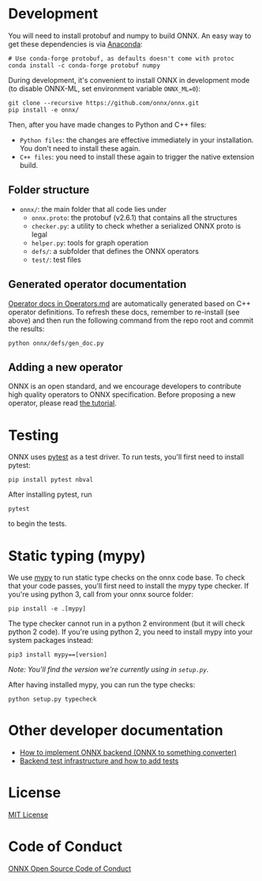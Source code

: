 # Development

You will need to install protobuf and numpy to build ONNX. An easy
way to get these dependencies is via [Anaconda](https://www.anaconda.com/download/):

```
# Use conda-forge protobuf, as defaults doesn't come with protoc
conda install -c conda-forge protobuf numpy
```

During development, it's convenient to install ONNX in development mode (to disable ONNX-ML, set environment variable `ONNX_ML=0`):

```
git clone --recursive https://github.com/onnx/onnx.git
pip install -e onnx/
```
Then, after you have made changes to Python and C++ files:

- `Python files`: the changes are effective immediately in your installation. You don't need to install these again.
- `C++ files`: you need to install these again to trigger the native extension build.

## Folder structure

- `onnx/`: the main folder that all code lies under
  - `onnx.proto`: the protobuf (v2.6.1) that contains all the structures
  - `checker.py`: a utility to check whether a serialized ONNX proto is legal
  - `helper.py`: tools for graph operation
  - `defs/`: a subfolder that defines the ONNX operators
  - `test/`: test files

## Generated operator documentation

[Operator docs in Operators.md](Operators.md) are automatically generated based on C++ operator definitions. To refresh these docs, remember to re-install (see above) and then run the following command from the repo root and commit the results:

```
python onnx/defs/gen_doc.py
```

## Adding a new operator

ONNX is an open standard, and we encourage developers to contribute high
quality operators to ONNX specification.
Before proposing a new operator, please read [the tutorial](AddNewOp.md).

# Testing

ONNX uses [pytest](https://docs.pytest.org) as a test driver. To run tests, you'll first need to install pytest:

```
pip install pytest nbval
```

After installing pytest, run

```
pytest
```

to begin the tests.

# Static typing (mypy)

We use [mypy](http://mypy-lang.org/) to run static type checks on the onnx code base. To check that your code passes, you'll first need to install the mypy type checker. If you're using python 3, call from your onnx source folder:

```
pip install -e .[mypy]
```

The type checker cannot run in a python 2 environment (but it will check python 2 code).
If you're using python 2, you need to install mypy into your system packages instead:

```
pip3 install mypy==[version]
```
*Note: You'll find the version we're currently using in `setup.py`.*

After having installed mypy, you can run the type checks:

```
python setup.py typecheck
```


# Other developer documentation

* [How to implement ONNX backend (ONNX to something converter)](ImplementingAnOnnxBackend.md)
* [Backend test infrastructure and how to add tests](OnnxBackendTest.md)

# License

[MIT License](https://github.com/onnx/onnx/blob/master/LICENSE)

# Code of Conduct

[ONNX Open Source Code of Conduct](http://onnx.ai/codeofconduct.html)

